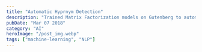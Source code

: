 ```yaml
---
title: "Automatic Hyprnym Detection"
description: "Trained Matrix Factorization models on Gutenberg to automatically extract hypernyms from patterns with NLTK and Gensim"
pubDate: "Mar 07 2018"
category: "AI"
heroImage: "/post_img.webp"
tags: ["machine-learning", "NLP"]
---
```

